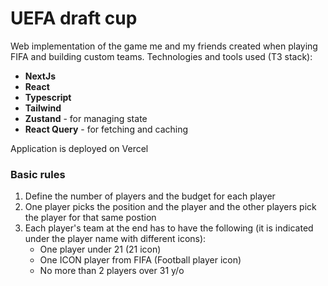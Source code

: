 # UEFA draft cup

Web implementation of the game me and my friends created when playing FIFA and building custom teams.
Technologies and tools used (T3 stack):
- **NextJs**
- **React**
- **Typescript**
- **Tailwind**
- **Zustand** - for managing state
- **React Query** - for fetching and caching

Application is deployed on Vercel
### Basic rules
1. Define the number of players and the budget for each player
2. One player picks the position and the player and the other players pick the player for that same postion
3. Each player's team at the end has to have the following (it is indicated under the player name with different icons):
     - One player under 21 (21 icon)
     - One ICON player from FIFA (Football player icon)
     - No more than 2 players over 31 y/o

       
